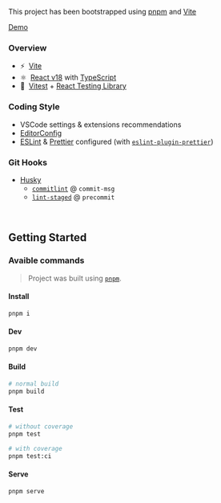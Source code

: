 This project has been bootstrapped using [pnpm](https://pnpm.io/) and [Vite](https://vitejs.dev/)

[Demo](https://galaxy-finder.vercel.app/)

### Overview

- ⚡️&nbsp; [Vite](https://vitejs.dev/)
- ⚛️&nbsp; [React v18](https://beta.reactjs.org/) with [TypeScript](https://www.typescriptlang.org/)
- 🧪&nbsp; [Vitest](https://vitest.dev/) + [React Testing Library](https://testing-library.com/docs/react-testing-library/intro)

### Coding Style

- VSCode settings & extensions recommendations
- [EditorConfig](https://editorconfig.org/)
- [ESLint](https://eslint.org/) & [Prettier](https://prettier.io/) configured (with [`eslint-plugin-prettier`](https://github.com/prettier/eslint-plugin-prettier))

### Git Hooks

- [Husky](https://typicode.github.io/husky/#/)
  - [`commitlint`](https://commitlint.js.org/) @ `commit-msg`
  - [`lint-staged`](https://github.com/okonet/lint-staged) @ `precommit`
<br>

## Getting Started

### Avaible commands

> Project was built using [`pnpm`](https://pnpm.io/installation#using-npm).

#### Install

```sh
pnpm i
```

#### Dev

```sh
pnpm dev
```

#### Build


```sh
# normal build
pnpm build
```

#### Test

```sh
# without coverage
pnpm test

# with coverage
pnpm test:ci
```
#### Serve

```sh
pnpm serve
```
